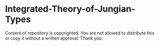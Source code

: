 # Integrated-Theory-of-Jungian-Types

Content of repository is copyrighted. You are not allowed to distribute this or copy it without a written approval. Thank you.
